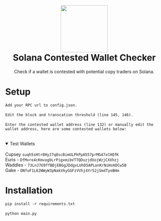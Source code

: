 <h1 align="center">
	<img src="https://i.imgur.com/rA7czJZ.png" width="150px"><br>
    Solana Contested Wallet Checker
</h1>
<p align="center">
	Check if a wallet is contested with potential copy traders on Solana. 
</p>
<h1 align="left">
Setup
</h1>

`Add your RPC url to config.json.`<br><br>
`Edit the block and transcation threshold (line 145, 146).`<br><br>
`Enter the contested wallet address (line 132) or manually edit the wallet address, here are some contested wallets below: `<br><br>

<details open>
<summary>Test Wallets</summary>
<br>
Cupsey <code>suqh5sHtr8HyJ7q8scBimULPkPpA557prMG47xCHQfK</code><br>
Euris - <code>DfMxre4cKmvogbLrPigxmibVTTQDuzjdXojWzjCXXhzj</code><br>
Waddles - <code>73LnJ7G9ffBDjEBGgJDdgvLUhD5APLonKrNiHsKDCw5B</code><br>
Gake - <code>DNfuF1L62WWyW3pNakVkyGGFzVVhj4Yr52jSmdTyeBHm</code>
</details>

<h1 align="left">
Installation
</h1>

`
pip install -r requirements.txt
`
<br><br>
`
python main.py
`
